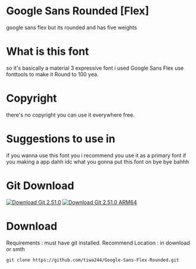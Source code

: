 # Google Sans Rounded [Flex]
google sans flex but its rounded and has five weights
# What is this font #
so it's basically a material 3 expressive font i used Google Sans Flex use fonttools to make it Round to 100 yea.
# Copyright # 
there's no copyright you can use it everywhere free.
# Suggestions to use in #
if you wanna use this font you i recommend you use it as a primary font if you making a app dahh idc what you gonna put this font on 
bye bye bahhh
# Git Download #
[![Download Git 2.51.0](https://img.shields.io/badge/Download-Git%202.51.0-0052CC?style=for-the-badge&logo=git&logoColor=white)](https://github.com/git-for-windows/git/releases/download/v2.51.0.windows.1/Git-2.51.0-64-bit.exe)
[![Download Git 2.51.0 ARM64](https://img.shields.io/badge/Download-Git%202.51.0%20ARM64-E11D21?style=for-the-badge&logo=git&logoColor=white)](https://github.com/git-for-windows/git/releases/download/v2.51.0.windows.1/Git-2.51.0-arm64.exe)

# Download #
Requirements : must have git installed.
Recommend Location : in download or smth
```
git clone https://github.com/tiwa244/Google-Sans-Flex-Rounded.git
```
